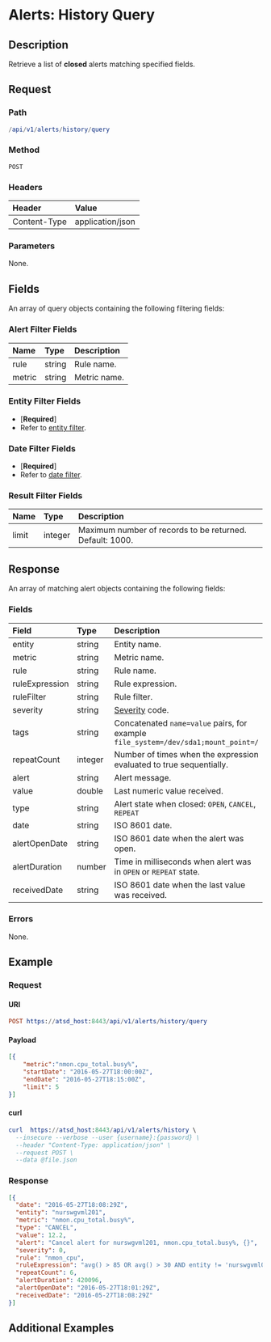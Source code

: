 # Alerts: History Query

## Description

Retrieve a list of **closed** alerts matching specified fields.

## Request

### Path

```elm
/api/v1/alerts/history/query
```

### Method

```
POST 
```

### Headers

|**Header**|**Value**|
|:---|:---|
| Content-Type | application/json |

### Parameters

None.

## Fields

An array of query objects containing the following filtering fields:

### Alert Filter Fields

| **Name**  | **Type** | **Description**  |
|:---|:---|:---|
| rule       | string | Rule name.        |
| metric     | string | Metric name. |

### Entity Filter Fields

* [**Required**]
* Refer to [entity filter](../filter-entity.md).

### Date Filter Fields

* [**Required**]
* Refer to [date filter](../filter-date.md).

### Result Filter Fields

| **Name**  | **Type** | **Description**  |
|:---|:---|:---|
| limit   | integer | Maximum number of records to be returned. Default: 1000. | 

## Response 

An array of matching alert objects containing the following fields:

### Fields

| **Field** | **Type** | **Description** |
|:---|:---|:---|
| entity | string | Entity name. |
| metric | string | Metric name.  |
| rule | string | Rule name. |
| ruleExpression | string | Rule expression. |
| ruleFilter | string | Rule filter. |
| severity  | string | [Severity](/api/data/severity.md) code.  |
| tags | string | Concatenated `name=value` pairs, for example `file_system=/dev/sda1;mount_point=/` |
| repeatCount | integer | Number of times when the expression evaluated to true sequentially.  |
| alert | string | Alert message.  |
| value | double | Last numeric value received. |
| type | string | Alert state when closed: `OPEN`, `CANCEL`, `REPEAT`  |
| date | string | ISO 8601 date.  |
| alertOpenDate | string | ISO 8601 date when the alert was open.  |
| alertDuration | number | Time in milliseconds when alert was in `OPEN` or `REPEAT` state.  |
| receivedDate | string | ISO 8601 date when the last value was received.  |

### Errors

None.

## Example

### Request

#### URI

```elm
POST https://atsd_host:8443/api/v1/alerts/history/query
```

#### Payload

```json
[{
    "metric":"nmon.cpu_total.busy%",
    "startDate": "2016-05-27T18:00:00Z",
    "endDate": "2016-05-27T18:15:00Z",
    "limit": 5
}]
```

#### curl 

```elm
curl  https://atsd_host:8443/api/v1/alerts/history \
  --insecure --verbose --user {username}:{password} \
  --header "Content-Type: application/json" \
  --request POST \
  --data @file.json
  ```
### Response

```json
[{
  "date": "2016-05-27T18:08:29Z",
  "entity": "nurswgvml201",
  "metric": "nmon.cpu_total.busy%",
  "type": "CANCEL",
  "value": 12.2,
  "alert": "Cancel alert for nurswgvml201, nmon.cpu_total.busy%, {}",
  "severity": 0,
  "rule": "nmon_cpu",
  "ruleExpression": "avg() > 85 OR avg() > 30 AND entity != 'nurswgvml006'",
  "repeatCount": 6,
  "alertDuration": 420096,
  "alertOpenDate": "2016-05-27T18:01:29Z",
  "receivedDate": "2016-05-27T18:08:29Z"
}]
```

## Additional Examples
